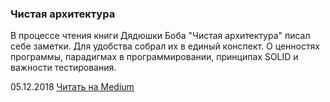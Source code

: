 ### Чистая архитектура

В процессе чтения книги Дядюшки Боба "Чистая архитектура" писал себе заметки. Для удобства собрал их в единый конспект. О ценностях программы, парадигмах в программировании, принципах SOLID и важности тестирования.

05.12.2018 [Читать на Medium](https://medium.com/@igor.kamyshev/%D1%87%D0%B8%D1%81%D1%82%D0%B0%D1%8F-%D0%B0%D1%80%D1%85%D0%B8%D1%82%D0%B5%D0%BA%D1%82%D1%83%D1%80%D0%B0-2ba15aaadd3d)